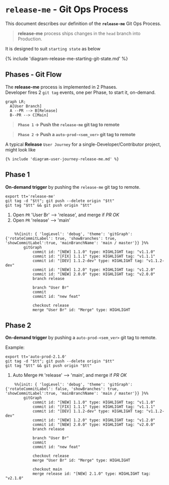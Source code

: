 # `release-me` - Git Ops Process

This document describes our definition of the **`release-me`** Git Ops Process.

> **release-me** process ships changes in the `head` branch into Production.

It is designed to suit `starting state` as below

{% include 'diagram-release-me-starting-git-state.md' %}

## Phases - Git Flow

The **release-me** process is implemented in 2 Phases.  
Developer fires 2 `git tag` events, one per Phase, to start it, on-demand.

```mermaid
graph LR;
  A[User Branch]
  A --PR --> B[Release]
  B--PR --> C[Main]
```

> **`Phase 1` -> Push the `release-me` git tag to remote**

> **`Phase 2` -> Push a `auto-prod-<sem_ver>` git tag to remote**


A typical **Release** `User Journey` for a single-Developer/Contributor project, might look like 

    {% include 'diagram-user-journey-release-me.md' %}


## Phase 1

**On-demand trigger** by pushing the `release-me` git tag to remote.

```
export tt='release-me'
git tag -d "$tt"; git push --delete origin "$tt"
git tag "$tt" && git push origin "$tt"
```

1. Open `PR` 'User Br' --> 'release', and merge if *PR OK*
2. Open `PR` 'release' --> 'main'

```mermaid

    %%{init: { 'logLevel': 'debug', 'theme': 'gitGraph': {'rotateCommitLabel': true, 'showBranches': true, 'showCommitLabel':true, 'mainBranchName': 'main / master'}} }%%
        gitGraph
            commit id: "[NEW] 1.1.0" type: HIGHLIGHT tag: "v1.1.0"
            commit id: "[FIX] 1.1.1" type: HIGHLIGHT tag: "v1.1.1"
            commit id: "[DEV] 1.1.2-dev" type: HIGHLIGHT tag: "v1.1.2-dev"
            commit id: "[NEW] 1.2.0" type: HIGHLIGHT tag: "v1.2.0"
            commit id: "[NEW] 2.0.0" type: HIGHLIGHT tag: "v2.0.0"
            branch release

            branch "User Br"
            commit
            commit id: "new feat"

            checkout release
            merge "User Br" id: "Merge" type: HIGHLIGHT
```

## Phase 2

**On-demand trigger** by pushing a `auto-prod-<sem_ver>` git tag to remote.

Example:
```
export tt='auto-prod-2.1.0'
git tag -d "$tt"; git push --delete origin "$tt"
git tag "$tt" && git push origin "$tt"
```

1. Auto Merge `PR` 'release' --> 'main', and merge if *PR OK*

```mermaid
    %%{init: { 'logLevel': 'debug', 'theme': 'gitGraph': {'rotateCommitLabel': false, 'showBranches': true, 'showCommitLabel':true, 'mainBranchName': 'main / master'}} }%%
        gitGraph
            commit id: "[NEW] 1.1.0" type: HIGHLIGHT tag: "v1.1.0"
            commit id: "[FIX] 1.1.1" type: HIGHLIGHT tag: "v1.1.1"
            commit id: "[DEV] 1.1.2-dev" type: HIGHLIGHT tag: "v1.1.2-dev"
            commit id: "[NEW] 1.2.0" type: HIGHLIGHT tag: "v1.2.0"
            commit id: "[NEW] 2.0.0" type: HIGHLIGHT tag: "v2.0.0"
            branch release

            branch "User Br"
            commit
            commit id: "new feat"

            checkout release
            merge "User Br" id: "Merge" type: HIGHLIGHT

            checkout main
            merge release id: "[NEW] 2.1.0" type: HIGHLIGHT tag: "v2.1.0"
```